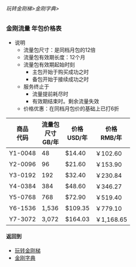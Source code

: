 ###### 玩转金刚梯>金刚字典>
### 金刚流量 年包价格表
- 说明
  - 流量包尺寸：是同档月包的12倍
  - 流量包有效期长度：12个月
  - 流量包有效期起始时刻
    - 主包开始于购买成功之时
    - 备包开始于接续成功之时
  - 服务终止于
    - 流量提前耗尽时
    - 有效期结束时。剩余流量失效
  - 价格优惠：在同档月包价的基础上已打6折

|商品<Br>代码|流量包<Br>尺寸<Br>GB/年|价格<Br>USD/年|价格<Br>RMB/年|
| ------|--------|---------|-----------| 
|Y1-0048|      48|  $14.40 |   ￥102.60|
|Y2-0096|      96|  $21.60 |   ￥153.90| 
|Y3-0192|     192|  $32.40 |   ￥230.84| 
|Y4-0384|     384|  $48.60 |   ￥346.27| 
|Y5-0768|     768|  $72.90 |   ￥519.40|
|Y6-1536|   1,536| $109.35 |   ￥779.10| 
|Y7-3072|   3,072| $164.03 | ￥1,168.65| 


#### 返回到
- [玩转金刚梯](https://github.com/a2zitpro/web/blob/master/LadderFree/A.md)
- [金刚字典](https://github.com/a2zitpro/web/blob/master/LadderFree/kkDictionary/KKDictionary.md)
